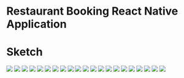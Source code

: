 # Restaurant Booking React Native Application 

# Sketch
<div>
  <img src="https://res.cloudinary.com/chemthan2202/image/upload/v1608009348/small_Screen_Shot_2020_12_15_at_12_09_23_PM_ae70c66bb9.png?19490.115000000515"/>
  <img src="https://res.cloudinary.com/chemthan2202/image/upload/v1608009347/small_Screen_Shot_2020_12_15_at_12_09_52_PM_be0a4d5a68.png?19492.62500000077"/>
  <img src="https://res.cloudinary.com/chemthan2202/image/upload/v1608009347/small_Screen_Shot_2020_12_15_at_12_09_57_PM_ca786196fb.png?19493.37000000014"/>
  <img src="https://res.cloudinary.com/chemthan2202/image/upload/v1608009346/small_Screen_Shot_2020_12_15_at_12_09_38_PM_ef14e70b64.png?19494.015000000218"/>
  <img src="https://res.cloudinary.com/chemthan2202/image/upload/v1608009346/small_Screen_Shot_2020_12_15_at_12_10_08_PM_fa20d993ae.png?19494.645000000673"/>
  <img src="https://res.cloudinary.com/chemthan2202/image/upload/v1608009345/small_Screen_Shot_2020_12_15_at_12_10_41_PM_f083c92fcd.png?19495.285000000877"/>
  <img src="https://res.cloudinary.com/chemthan2202/image/upload/v1608009345/small_Screen_Shot_2020_12_15_at_12_10_45_PM_dca555141b.png?19496.3000000007"/>
  <img src="https://res.cloudinary.com/chemthan2202/image/upload/v1608009344/small_Screen_Shot_2020_12_15_at_12_11_03_PM_212d688b6a.png?19496.97500000002"/>
  <img src="https://res.cloudinary.com/chemthan2202/image/upload/v1608009344/small_Screen_Shot_2020_12_15_at_12_11_52_PM_c747df42ed.png?19498.475000000326"/>
  <img src="https://res.cloudinary.com/chemthan2202/image/upload/v1608009344/small_Screen_Shot_2020_12_15_at_12_11_12_PM_a2b931a58e.png?19499.14499999977"/>
  <img src="https://res.cloudinary.com/chemthan2202/image/upload/v1608009344/small_Screen_Shot_2020_12_15_at_12_11_24_PM_1ced72fed0.png?22205.23999999932"/>
  <img src="https://res.cloudinary.com/chemthan2202/image/upload/v1608009343/small_Screen_Shot_2020_12_15_at_12_12_06_PM_bf360483ef.png?22205.965000001015"/>
  <img src="https://res.cloudinary.com/chemthan2202/image/upload/v1608009342/small_Screen_Shot_2020_12_15_at_12_11_59_PM_98fe105426.png?22206.435000000056"/>
  <img src="https://res.cloudinary.com/chemthan2202/image/upload/v1608009342/small_Screen_Shot_2020_12_15_at_12_11_59_PM_98fe105426.png?22206.435000000056"/>
  <img src="https://res.cloudinary.com/chemthan2202/image/upload/v1608009342/small_Screen_Shot_2020_12_15_at_12_12_26_PM_6b9d4844f2.png?22206.884999999602"/>
  <img src="https://res.cloudinary.com/chemthan2202/image/upload/v1608009341/small_Screen_Shot_2020_12_15_at_12_12_51_PM_5bb4fe2626.png?22207.345000000714"/>
  <img src="https://res.cloudinary.com/chemthan2202/image/upload/v1608009341/small_Screen_Shot_2020_12_15_at_12_12_44_PM_6a0a29b1cf.png?22208.010000000286"/>
  <img src="https://res.cloudinary.com/chemthan2202/image/upload/v1608009341/small_Screen_Shot_2020_12_15_at_12_12_32_PM_60cece14bf.png?22208.464999999705"/>
  <img src="https://res.cloudinary.com/chemthan2202/image/upload/v1608009340/small_Screen_Shot_2020_12_15_at_12_13_05_PM_449ba626fb.png?22208.89999999963"/>
  <img src="https://res.cloudinary.com/chemthan2202/image/upload/v1608009340/small_Screen_Shot_2020_12_15_at_12_13_10_PM_7510fc0e1e.png?22209.344999999303"/>
  <img src="https://res.cloudinary.com/chemthan2202/image/upload/v1608009340/small_Screen_Shot_2020_12_15_at_12_13_20_PM_0e2a573999.png?22210.92999999928"/>
</div>
